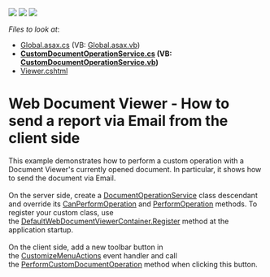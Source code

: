 <!-- default badges list -->
![](https://img.shields.io/endpoint?url=https://codecentral.devexpress.com/api/v1/VersionRange/128596979/17.2.3%2B)
[![](https://img.shields.io/badge/Open_in_DevExpress_Support_Center-FF7200?style=flat-square&logo=DevExpress&logoColor=white)](https://supportcenter.devexpress.com/ticket/details/T566760)
[![](https://img.shields.io/badge/📖_How_to_use_DevExpress_Examples-e9f6fc?style=flat-square)](https://docs.devexpress.com/GeneralInformation/403183)
<!-- default badges end -->
<!-- default file list -->
*Files to look at*:

* [Global.asax.cs](./CS/CustomDocumentOperationService/Global.asax.cs) (VB: [Global.asax.vb](./VB/CustomDocumentOperationService/Global.asax.vb))
* **[CustomDocumentOperationService.cs](./CS/CustomDocumentOperationService/Services/CustomDocumentOperationService.cs) (VB: [CustomDocumentOperationService.vb](./VB/CustomDocumentOperationService/Services/CustomDocumentOperationService.vb))**
* [Viewer.cshtml](./CS/CustomDocumentOperationService/Views/Home/Viewer.cshtml)
<!-- default file list end -->
# Web Document Viewer - How to send a report via Email from the client side


This example demonstrates how to perform a custom operation with a Document Viewer's currently opened document. In particular, it shows how to send the document via Email.<br><br>On the server side, create a <a href="https://documentation.devexpress.com/XtraReports/DevExpress.XtraReports.Web.WebDocumentViewer.DocumentOperationService.class">DocumentOperationService</a> class descendant and override its <a href="https://documentation.devexpress.com/XtraReports/DevExpress.XtraReports.Web.WebDocumentViewer.DocumentOperationService.CanPerformOperation.method">CanPerformOperation</a> and <a href="https://documentation.devexpress.com/XtraReports/DevExpress.XtraReports.Web.WebDocumentViewer.DocumentOperationService.PerformOperation.method">PerformOperation</a> methods. To register your custom class, use the <a href="https://documentation.devexpress.com/XtraReports/DevExpress.XtraReports.Web.WebDocumentViewer.DefaultWebDocumentViewerContainer.Register~T~TImpl~.method">DefaultWebDocumentViewerContainer.Register</a> method at the application startup.<br><br>On the client side, add a new toolbar button in the <a href="https://documentation.devexpress.com/XtraReports/DevExpress.XtraReports.Web.Scripts.ASPxClientWebDocumentViewer.CustomizeMenuActions.event">CustomizeMenuActions</a> event handler and call the <a href="https://documentation.devexpress.com/XtraReports/DevExpress.XtraReports.Web.Scripts.ASPxClientWebDocumentViewer.PerformCustomDocumentOperation.overloads">PerformCustomDocumentOperation</a> method when clicking this button.

<br/>


